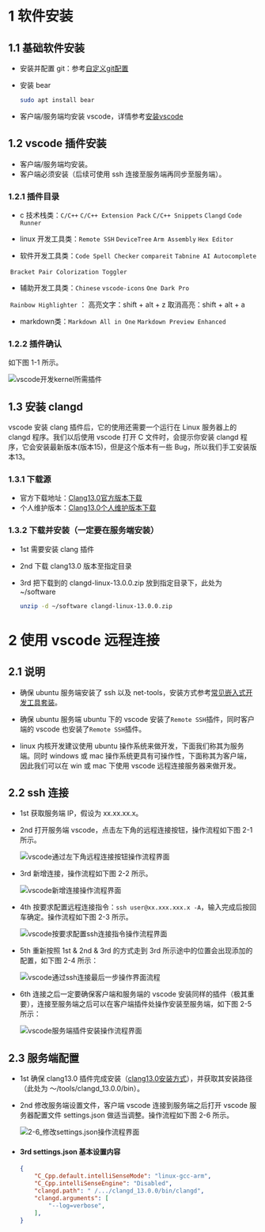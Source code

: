 # 1 软件安装

## 1.1 基础软件安装

- 安装并配置 git：参考[自定义git配置](https://github.com/zyb-prj/notebook/blob/main/git_source/%E8%87%AA%E5%AE%9A%E4%B9%89%E9%85%8D%E7%BD%AEgit.md)


- 安装 bear

    ```bash
    sudo apt install bear
    ```

- 客户端/服务端均安装 vscode，详情参考[安装vscode](https://github.com/zyb-prj/notebook/blob/main/software_source/ubuntu%E5%AE%89%E8%A3%85%E5%B8%B8%E7%94%A8%E8%BD%AF%E4%BB%B6.md#34-%E5%AE%89%E8%A3%85-vscode)

## 1.2 vscode 插件安装

- 客户端/服务端均安装。
- 客户端必须安装（后续可使用 ssh 连接至服务端再同步至服务端）。

### 1.2.1 插件目录

- c 技术栈类：`C/C++`    `C/C++ Extension Pack`    `C/C++ Snippets`    `Clangd`     `Code Runner`  


- linux 开发工具类：`Remote SSH`    `DeviceTree`    `Arm Assembly`    `Hex Editor`


- 软件开发工具类：`Code Spell Checker`     `compareit`    `Tabnine AI Autocomplete` 


​									`Bracket Pair Colorization Toggler` 

- 辅助开发工具类：`Chinese`     `vscode-icons`    `One Dark Pro`


​                                     `Rainbow Highlighter` ： 高亮文字：shift + alt + z     取消高亮：shift + alt + a            

- markdown类：`Markdown All in One`    `Markdown Preview Enhanced`

### 1.2.2 插件确认

如下图 1-1 所示。

![vscode开发kernel所需插件](https://zyb-note-pic.oss-cn-chengdu.aliyuncs.com/linux-source/%E4%BD%BF%E7%94%A8vscode%E5%BC%80%E5%8F%91kernel/1-1_vscode%E5%BC%80%E5%8F%91kernel%E6%89%80%E9%9C%80%E6%8F%92%E4%BB%B6.png?OSSAccessKeyId=LTAI5tREkNKGRcMiPdgNQUye&Expires=10000000001692758000&Signature=FGlVUvnSHMEGiaG4NE15evJdpBA%3D)

## 1.3 安装 clangd

vscode 安装 clang 插件后，它的使用还需要一个运行在 Linux 服务器上的 clangd 程序。我们以后使用 vscode 打开 C 文件时，会提示你安装 clangd 程序，它会安装最新版本(版本15)，但是这个版本有一些 Bug，所以我们手工安装版本13。

### 1.3.1 下载源

- 官方下载地址：[Clang13.0官方版本下载](https://github.com/clangd/clangd/releases/tag/13.0.0)
- 个人维护版本：[Clang13.0个人维护版本下载](https://zyb-tools.oss-cn-chengdu.aliyuncs.com/ubuntu-software/clangd-linux-13.0.0.zip?OSSAccessKeyId=LTAI5tREkNKGRcMiPdgNQUye&Expires=3677989892&Signature=ERMepUJIgij9Yc%2BLKfUzH5xHbxs%3D)

### 1.3.2 下载并安装（一定要在服务端安装）

- 1st 需要安装 clang 插件

- 2nd 下载 clang13.0 版本至指定目录

- 3rd 把下载到的 clangd-linux-13.0.0.zip 放到指定目录下，此处为 ~/software

    ```bash
    unzip -d ~/software clangd-linux-13.0.0.zip
    ```

# 2 使用 vscode 远程连接

## 2.1 说明

- 确保 ubuntu 服务端安装了 ssh 以及 net-tools，安装方式参考[常见嵌入式开发工具套装](https://github.com/zyb-prj/notebook/blob/main/software_source/ubuntu%E5%AE%89%E8%A3%85%E5%B8%B8%E7%94%A8%E8%BD%AF%E4%BB%B6.md#21-%E5%B8%B8%E8%A7%81%E5%B5%8C%E5%85%A5%E5%BC%8F%E5%BC%80%E5%8F%91%E5%B7%A5%E5%85%B7%E5%A5%97%E8%A3%85)。
- 确保 ubuntu 服务端 ubuntu 下的 vscode 安装了`Remote SSH`插件，同时客户端的 vscode 也安装了`Remote SSH`插件。

- linux 内核开发建议使用 ubuntu 操作系统来做开发，下面我们称其为服务端。同时 windows 或 mac 操作系统更具有可操作性，下面称其为客户端，因此我们可以在 win 或 mac 下使用 vscode 远程连接服务器来做开发。

## 2.2 ssh 连接

- 1st 获取服务端 IP，假设为 xx.xx.xx.x。

- 2nd 打开服务端 vscode，点击左下角的远程连接按钮，操作流程如下图 2-1 所示。

    ![vscode通过左下角远程连接按钮操作流程界面](https://zyb-note-pic.oss-cn-chengdu.aliyuncs.com/linux-source/%E4%BD%BF%E7%94%A8vscode%E5%BC%80%E5%8F%91kernel/2-1_vscode%E9%80%9A%E8%BF%87%E5%B7%A6%E4%B8%8B%E8%A7%92%E8%BF%9C%E7%A8%8B%E8%BF%9E%E6%8E%A5%E6%8C%89%E9%92%AE%E6%93%8D%E4%BD%9C%E6%B5%81%E7%A8%8B%E7%95%8C%E9%9D%A2.png?OSSAccessKeyId=LTAI5tREkNKGRcMiPdgNQUye&Expires=10000000001692758000&Signature=KiwGcKFGxZ8Hy9a1sHE6rAYx%2B6k%3D)

- 3rd 新增连接，操作流程如下图 2-2 所示。

    ![vscode新增连接操作流程界面](https://zyb-note-pic.oss-cn-chengdu.aliyuncs.com/linux-source/%E4%BD%BF%E7%94%A8vscode%E5%BC%80%E5%8F%91kernel/2-2_vscode%E6%96%B0%E5%A2%9E%E8%BF%9E%E6%8E%A5%E6%93%8D%E4%BD%9C%E6%B5%81%E7%A8%8B%E7%95%8C%E9%9D%A2.png?OSSAccessKeyId=LTAI5tREkNKGRcMiPdgNQUye&Expires=10000000001692758000&Signature=fl%2B0qDosmt91y26%2BEJDRkrQTmTM%3D)

- 4th 按要求配置远程连接指令：`ssh user@xx.xxx.xxx.x -A`，输入完成后按回车确定。操作流程如下图 2-3 所示。

    ![vscode按要求配置ssh连接指令操作流程界面](https://zyb-note-pic.oss-cn-chengdu.aliyuncs.com/linux-source/%E4%BD%BF%E7%94%A8vscode%E5%BC%80%E5%8F%91kernel/2-3_vscode%E6%8C%89%E8%A6%81%E6%B1%82%E9%85%8D%E7%BD%AEssh%E8%BF%9E%E6%8E%A5%E6%8C%87%E4%BB%A4%E6%93%8D%E4%BD%9C%E6%B5%81%E7%A8%8B%E7%95%8C%E9%9D%A2.png?OSSAccessKeyId=LTAI5tREkNKGRcMiPdgNQUye&Expires=10000000001692758000&Signature=sWivdcm27tRdpGseNpy4R4QHe6g%3D)

- 5th 重新按照 1st & 2nd & 3rd 的方式走到 3rd 所示途中的位置会出现添加的配置，如下图 2-4 所示：

    ![vscode通过ssh连接最后一步操作界面流程](https://zyb-note-pic.oss-cn-chengdu.aliyuncs.com/linux-source/%E4%BD%BF%E7%94%A8vscode%E5%BC%80%E5%8F%91kernel/2-3_vscode%E6%8C%89%E8%A6%81%E6%B1%82%E9%85%8D%E7%BD%AEssh%E8%BF%9E%E6%8E%A5%E6%8C%87%E4%BB%A4%E6%93%8D%E4%BD%9C%E6%B5%81%E7%A8%8B%E7%95%8C%E9%9D%A2.png?OSSAccessKeyId=LTAI5tREkNKGRcMiPdgNQUye&Expires=10000000001692758000&Signature=sWivdcm27tRdpGseNpy4R4QHe6g%3D)

- 6th 连接之后一定要确保客户端和服务端的 vscode 安装同样的插件（极其重要），连接至服务端之后可以在客户端插件处操作安装至服务端，如下图 2-5 所示：

    ![vscode服务端插件安装操作流程界面](https://zyb-note-pic.oss-cn-chengdu.aliyuncs.com/linux-source/%E4%BD%BF%E7%94%A8vscode%E5%BC%80%E5%8F%91kernel/2-5_vscode%E6%9C%8D%E5%8A%A1%E7%AB%AF%E6%8F%92%E4%BB%B6%E5%AE%89%E8%A3%85%E6%93%8D%E4%BD%9C%E6%B5%81%E7%A8%8B%E7%95%8C%E9%9D%A2.png?OSSAccessKeyId=LTAI5tREkNKGRcMiPdgNQUye&Expires=10000000001692758000&Signature=pNIXyJyxLRJJ1YtjE2%2F6nk8jJ3w%3D)

## 2.3 服务端配置

- 1st 确保 clang13.0 插件完成安装（[clang13.0安装方式](https://github.com/zyb-prj/notebook/blob/main/linux_source/%E4%BD%BF%E7%94%A8vscode%E5%BC%80%E5%8F%91kernel.md#13-%E5%AE%89%E8%A3%85-clangd)），并获取其安装路径（此处为 ～/tools/clangd_13.0.0/bin）。

- 2nd 修改服务端设置文件，客户端 vscode 连接到服务端之后打开 vscode 服务器配置文件 settings.json 做适当调整。操作流程如下图 2-6 所示。

    ![2-6_修改settings.json操作流程界面](https://zyb-note-pic.oss-cn-chengdu.aliyuncs.com/linux-source/%E4%BD%BF%E7%94%A8vscode%E5%BC%80%E5%8F%91kernel/2-6_%E4%BF%AE%E6%94%B9settings.json%E6%93%8D%E4%BD%9C%E6%B5%81%E7%A8%8B%E7%95%8C%E9%9D%A2.png?OSSAccessKeyId=LTAI5tREkNKGRcMiPdgNQUye&Expires=10000000001692758000&Signature=vepNBvD3wwZF5EY6j%2FvgtPTAKgw%3D)

- #### 3rd settings.json 基本设置内容

    ```json
    {
    	"C_Cpp.default.intelliSenseMode": "linux-gcc-arm",
    	"C_Cpp.intelliSenseEngine": "Disabled",
    	"clangd.path": " /.../clangd_13.0.0/bin/clangd",
    	"clangd.arguments": [
    		"--log=verbose",
    	],
    }
    ```

